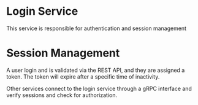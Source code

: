 # Login Service

This service is responsible for authentication and session management

# Session Management

A user login and is validated via the REST API, and they are assigned a
token. The token will expire after a specific time of inactivity.

Other services connect to the login service through a gRPC interface
and verify sessions and check for authorization.
